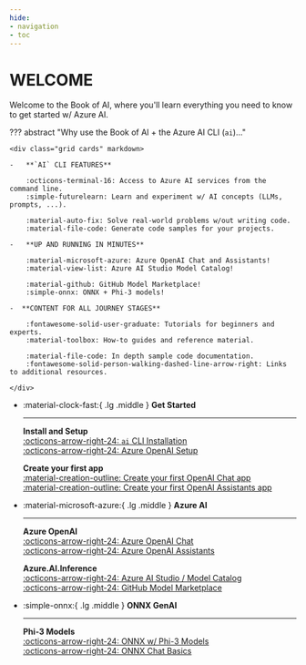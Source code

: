 ```yaml
---
hide:
- navigation
- toc
---
```

# WELCOME

Welcome to the Book of AI, where you'll learn everything you need to know to get started w/ Azure AI.

??? abstract "Why use the Book of AI + the Azure AI CLI (`ai`)..."

    <div class="grid cards" markdown>

    -   **`AI` CLI FEATURES**  

        :octicons-terminal-16: Access to Azure AI services from the command line.  
        :simple-futurelearn: Learn and experiment w/ AI concepts (LLMs, prompts, ...).  

        :material-auto-fix: Solve real-world problems w/out writing code.  
        :material-file-code: Generate code samples for your projects.  

    -   **UP AND RUNNING IN MINUTES**  

        :material-microsoft-azure: Azure OpenAI Chat and Assistants!  
        :material-view-list: Azure AI Studio Model Catalog!  

        :material-github: GitHub Model Marketplace!  
        :simple-onnx: ONNX + Phi-3 models!  

    -  **CONTENT FOR ALL JOURNEY STAGES**  

        :fontawesome-solid-user-graduate: Tutorials for beginners and experts.  
        :material-toolbox: How-to guides and reference material.  

        :material-file-code: In depth sample code documentation.  
        :fontawesome-solid-person-walking-dashed-line-arrow-right: Links to additional resources.  

    </div>

<div class="grid cards" markdown>

-   :material-clock-fast:{ .lg .middle } __Get Started__

    ---

    **Install and Setup**  
    [:octicons-arrow-right-24: `ai` CLI Installation](./chapter-1-cli-installation.md)  
    [:octicons-arrow-right-24: Azure OpenAI Setup](./chapter-2-setup-w-azure-openai.md)  

    **Create your first app**  
    [:material-creation-outline: Create your first OpenAI Chat app](./chapter-3-openai-chat-completions-basics.md#sample-code)  
    [:material-creation-outline: Create your first OpenAI Assistants app](./chapter-7-openai-assistants-basics.md#sample-code)  

-   :material-microsoft-azure:{ .lg .middle } __Azure AI__

    ---

    **Azure OpenAI**  
    [:octicons-arrow-right-24: Azure OpenAI Chat](./chapter-3-openai-chat-completions-basics.md)  
    [:octicons-arrow-right-24: Azure OpenAI Assistants](./chapter-6-openai-assistants-api.md)  

    **Azure.AI.Inference**  
    [:octicons-arrow-right-24: Azure AI Studio / Model Catalog](./chapter-14-setup-w-ai-studio-and-the-model-catalog.md)  
    [:octicons-arrow-right-24: GitHub Model Marketplace](./chapter-11-setup-w-github-model-marketplace.md)  


-   :simple-onnx:{ .lg .middle } __ONNX GenAI__

    ---

    **Phi-3 Models**  
    [:octicons-arrow-right-24: ONNX w/ Phi-3 Models](./chapter-17-setup-w-onnx-and-phi-3-models.md)  
    [:octicons-arrow-right-24: ONNX Chat Basics](./chapter-18-onnx-chat-completions.md)  


</div>

